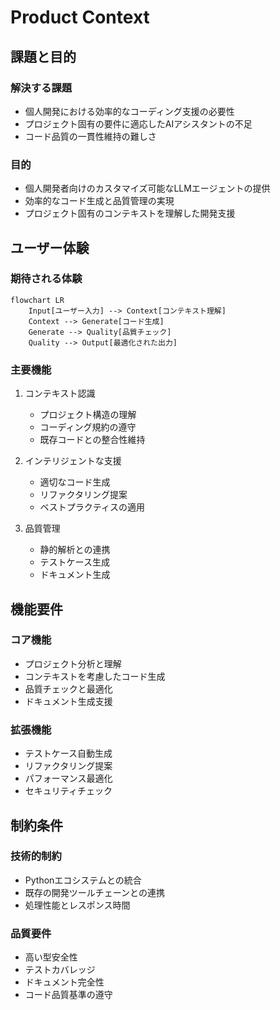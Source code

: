 # Product Context

## 課題と目的

### 解決する課題
- 個人開発における効率的なコーディング支援の必要性
- プロジェクト固有の要件に適応したAIアシスタントの不足
- コード品質の一貫性維持の難しさ

### 目的
- 個人開発者向けのカスタマイズ可能なLLMエージェントの提供
- 効率的なコード生成と品質管理の実現
- プロジェクト固有のコンテキストを理解した開発支援

## ユーザー体験

### 期待される体験
```mermaid
flowchart LR
    Input[ユーザー入力] --> Context[コンテキスト理解]
    Context --> Generate[コード生成]
    Generate --> Quality[品質チェック]
    Quality --> Output[最適化された出力]
```

### 主要機能
1. コンテキスト認識
   - プロジェクト構造の理解
   - コーディング規約の遵守
   - 既存コードとの整合性維持

2. インテリジェントな支援
   - 適切なコード生成
   - リファクタリング提案
   - ベストプラクティスの適用

3. 品質管理
   - 静的解析との連携
   - テストケース生成
   - ドキュメント生成

## 機能要件

### コア機能
- プロジェクト分析と理解
- コンテキストを考慮したコード生成
- 品質チェックと最適化
- ドキュメント生成支援

### 拡張機能
- テストケース自動生成
- リファクタリング提案
- パフォーマンス最適化
- セキュリティチェック

## 制約条件

### 技術的制約
- Pythonエコシステムとの統合
- 既存の開発ツールチェーンとの連携
- 処理性能とレスポンス時間

### 品質要件
- 高い型安全性
- テストカバレッジ
- ドキュメント完全性
- コード品質基準の遵守
